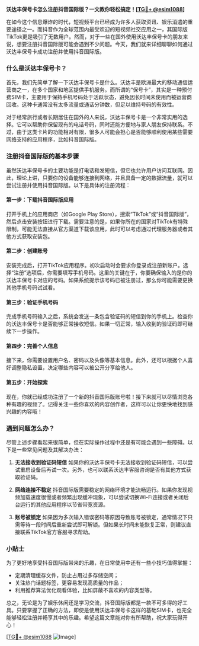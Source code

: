 **沃达丰保号卡怎么注册抖音国际版？一文教你轻松搞定！[[TG💪+ @esim1088](https://t.me/s/esim1088)]**

在如今这个信息爆炸的时代，短视频平台已经成为许多人获取资讯、娱乐消遣的重要途径之一。而抖音作为全球范围内最受欢迎的短视频社交应用之一，其国际版TikTok更是吸引了无数用户。然而，对于一些在国外使用沃达丰保号卡的朋友来说，想要注册抖音国际版可能会遇到不少问题。今天，我们就来详细聊聊如何通过沃达丰保号卡成功注册并使用抖音国际版。

### 什么是沃达丰保号卡？

首先，我们先简单了解一下沃达丰保号卡是什么。沃达丰是欧洲最大的移动通信运营商之一，在多个国家和地区提供手机服务。而所谓的“保号卡”，其实是一种预付费SIM卡，主要用于保持手机号码处于活跃状态，避免因长时间未使用而被运营商回收。这种卡通常没有太多流量或通话分钟数，但足以维持号码的有效性。

对于经常旅行或者长期居住在国外的人来说，沃达丰保号卡是一个非常实用的选择。它可以帮助你保留现有的电话号码，同时还能方便地与家人朋友保持联系。不过，由于这类卡片的功能相对有限，很多人可能会担心是否能够顺利使用某些需要网络支持的应用程序，比如抖音国际版。

### 注册抖音国际版的基本步骤

虽然沃达丰保号卡的主要功能是打电话和发短信，但它也允许用户访问互联网。因此，理论上讲，只要你的设备能够连接到网络，并且具备一定的数据流量，就可以尝试注册并使用抖音国际版。以下是具体的注册流程：

#### 第一步：下载抖音国际版应用
打开手机上的应用商店（如Google Play Store），搜索“TikTok”或“抖音国际版”，然后点击安装按钮进行下载。需要注意的是，如果你所在的国家对TikTok有特殊限制，可能无法直接从官方渠道下载该应用，此时可以考虑通过代理服务器或者其他方式获取安装包。

#### 第二步：创建账号
安装完成后，打开TikTok应用程序。初次启动时会要求你登录或注册新账户。选择“注册”选项后，你需要填写手机号码。这里的关键在于，你要确保输入的是你的沃达丰保号卡对应的号码。如果系统提示该号码已被注册过，那么你可能需要更换其他手机号码试试看。

#### 第三步：验证手机号码
完成手机号码输入之后，系统会发送一条包含验证码的短信到你的手机上。检查你的沃达丰保号卡是否能够正常接收短信。如果一切正常，输入收到的验证码即可继续下一步操作。

#### 第四步：完善个人信息
接下来，你需要设置用户名、密码以及头像等基本信息。此外，还可以根据个人喜好调整隐私设置，决定哪些内容可以被公开分享给他人。

#### 第五步：开始探索
现在，你就已经成功注册了一个新的抖音国际版账号啦！接下来就可以尽情浏览各种有趣的视频了。记得关注一些你喜欢的内容创作者，这样可以让你更快地找到感兴趣的内容哦！

### 遇到问题怎么办？

尽管上述步骤看起来很简单，但在实际操作过程中还是有可能会遇到一些障碍。以下是一些常见问题及其解决办法：

1. **无法接收到验证码短信**
   如果你的沃达丰保号卡无法接收到验证码短信，可以尝试重启设备后再试一次。另外，也可以联系沃达丰客服咨询是否有其他方式获取验证码。

2. **网络连接不稳定**
   抖音国际版需要稳定的网络环境才能流畅运行。如果你发现视频加载速度很慢或者频繁出现缓冲现象，可以尝试切换Wi-Fi连接或者关闭后台运行的其他应用程序以节省带宽资源。

3. **账号被锁定**
   如果因为多次输入错误密码等原因导致账号被锁定，通常情况下只需等待一段时间后重新尝试即可解锁。但如果长时间未能恢复正常，则建议直接联系TikTok官方客服寻求帮助。

### 小贴士

为了更好地享受抖音国际版带来的乐趣，在日常使用中还有一些小技巧值得掌握：
- 定期清理缓存文件，防止占用过多存储空间；
- 关注热门话题标签，更容易发现高质量的作品；
- 利用推荐算法优化观看体验，比如屏蔽不喜欢的内容类型等。

总之，无论是为了娱乐休闲还是学习交流，抖音国际版都是一款不可多得的好工具。只要掌握了正确的方法，即使是使用沃达丰保号卡这样的基础SIM卡，也完全能够轻松注册并畅享其中的乐趣。希望这篇文章能对你有所帮助，祝大家玩得开心！

[[TG💪+ @esim1088](https://t.me/s/esim1088) ![Image](https://i.postimg.cc/4NQfJmqS/Snipaste-2025-05-13-00-14-12.png)]